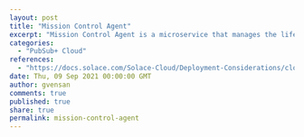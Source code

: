 ```yaml
---
layout: post
title: "Mission Control Agent"
excerpt: "Mission Control Agent is a microservice that manages the lifecycle and configuration of event broker services in the deployment that includes the creation, deletion, and configuration options on all event broker services in the data center."
categories:
  - "PubSub+ Cloud"
references:
  - "https://docs.solace.com/Solace-Cloud/Deployment-Considerations/cloud-agent-all.htm"
date: Thu, 09 Sep 2021 00:00:00 GMT
author: gvensan
comments: true
published: true
share: true
permalink: mission-control-agent
---
```

